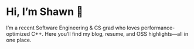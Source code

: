 # Hi, I’m Shawn 👋

I’m a recent Software Engineering & CS grad who loves performance-optimized C++.
Here you’ll find my blog, resume, and OSS highlights—all in one place.